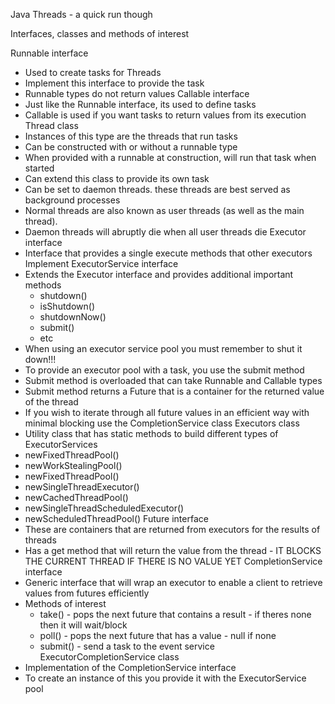 Java Threads - a quick run though

Interfaces, classes and methods of interest

Runnable interface
  - Used to create tasks for Threads
  - Implement this interface to provide the task
  - Runnable types do not return values
Callable interface
  - Just like the Runnable interface, its used to define tasks
  - Callable is used if you want tasks to return values from its execution
Thread class
  - Instances of this type are the threads that run tasks
  - Can be constructed with or without a runnable type
  - When provided with a runnable at construction, will run that task when started
  - Can extend this class to provide its own task
  - Can be set to daemon threads. these threads are best served as background processes
  - Normal threads are also known as user threads (as well as the main thread).
  - Daemon threads will abruptly die when all user threads die
Executor interface
  - Interface that provides a single execute methods that other executors Implement
ExecutorService interface
  - Extends the Executor interface and provides additional important methods
    - shutdown()
    - isShutdown()
    - shutdownNow()
    - submit()
    - etc
  - When using an executor service pool you must remember to shut it down!!!
  - To provide an executor pool with a task, you use the submit method
  - Submit method is overloaded that can take Runnable and Callable types
  - Submit method returns a Future that is a container for the returned value of the thread
  - If you wish to iterate through all future values in an efficient way with minimal blocking use the CompletionService class
Executors class
  - Utility class that has static methods to build different types of ExecutorServices
  - newFixedThreadPool()
  - newWorkStealingPool()
  - newFixedThreadPool()
  - newSingleThreadExecutor()
  - newCachedThreadPool()
  - newSingleThreadScheduledExecutor()
  - newScheduledThreadPool()
Future interface
  - These are containers that are returned from executors for the results of threads
  - Has a get method that will return the value from the thread - IT BLOCKS THE CURRENT THREAD IF THERE IS NO VALUE YET
CompletionService interface
  - Generic interface that will wrap an executor to enable a client to retrieve values from futures efficiently
  - Methods of interest
    - take() - pops the next future that contains a result - if theres none then it will wait/block
    - poll() - pops the next future that has a value - null if none
    - submit() - send a task to the event service
ExecutorCompletionService class
  - Implementation of the CompletionService interface
  - To create an instance of this you provide it with the ExecutorService pool
